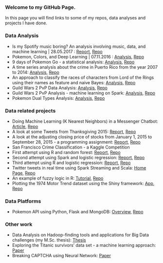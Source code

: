 ### Welcome to my GitHub Page.
In this page you will find links to some of my repos, data analyses and projects I have done.

### Data Analysis
+ Is my Spotify music boring? An analysis involving music, data, and machine learning | 28.05.2017 : [Report](https://medium.com/towards-data-science/is-my-spotify-music-boring-an-analysis-involving-music-data-and-machine-learning-47550ae931de), [Repo](https://github.com/juandes/spotify-audio-features-data-experiment)
+ Pokemon, Colors, and Deep Learning | 07.11.2016 : [Analysis](https://juandes.com/pokemon-colors-and-deep-learning-95fb715be46#.mpyz7rltg), [Repo](https://github.com/juandes/PokemonTypesDeepLearning)
+ 9 days of Pokemon Go - a statistical analysis: [Analysis](https://juandes.com/9-days-of-pokemon-go-a-statistical-analysis-3bbad8aaedc2#.xuxs32nnz), [Repo](https://github.com/juandes/PokemonGo9DaysAnalysis) 
+ A time series analysis about the crime in Puerto Rico from the year 2007 to 2014: [Analysis](http://juandes.github.io/pr-crime-timeseries/docs/report.html), [Repo](https://github.com/juandes/pr-crime-timeseries)
+ An approach to classify the races of characters from Lord of the Rings using their names as feature and naive Bayes: [Analysis](http://juandes.github.io/lotr-names-classification/), [Repo](https://github.com/juandes/lotr-names-classification)
+ Guild Wars 2 PvP Data Analysis: [Analysis](http://juandes.github.io/GW2PvPAnalysis/docs/gw2_pvp_analysis), [Repo](https://github.com/juandes/GW2PvPAnalysis)
 + Guild Wars 2 PvP Analysis - machine learning on Spark: [Analysis](http://juandes.github.io/GW2PvPAnalysis-Spark/), [Repo](https://github.com/juandes/GW2PvPAnalysis-Spark)
+ Pokemon Dual Types Analysis: [Analysis](http://juandes.github.io/PokemonDualTypeAnalysis/docs/dual_types_analysis), [Repo](https://github.com/juandes/PokemonDualTypeAnalysis)

### Data related projects
+ Doing Machine Learning (K Nearest Neighbors) in a Messenger Chatbot: [Article](https://chatbotnewsdaily.com/doing-machine-learning-k-nearest-neighbors-in-a-messenger-chatbot-58f0d261a17f#.envrbgasq), [Repo](https://github.com/juandes/knnbot-messenger-bot)
+ A look at some Tweets from Thanksgiving 2015: [Report](http://juandes.github.io/thanksgiving-tweets), [Repo](https://github.com/juandes/thanksgiving-tweets)
+ A look at the adjusting closing price of stocks from January 1, 2015 to September 28, 2015 - a programming assignment: [Report](http://juandes.github.io/Stocks-StandardDeviation-Assignment), [Repo](https://github.com/juandes/Stocks-StandardDeviation-Assignment)
+ San Francisco Crime Classification - a Kaggle Competition 
 + First attempt using R and random forest: [Report](http://juandes.github.io/SFCrimeClassification-R-RandomForest/), [Repo](https://github.com/juandes/SFCrimeClassification-R-RandomForest)
  + Second attempt using Spark and logistic regression: [Report](http://juandes.github.io/SFCrimeClassification-Spark-LogisticRegression/), [Repo](https://github.com/juandes/SFCrimeClassification-Spark-LogisticRegression)
  + Third attempt using R and logistic regression: [Report](http://juandes.github.io/SFCrimeClassification-R-MultinomialModel), [Repo](https://github.com/juandes/SFCrimeClassification-R-MultinomialModel)
+ Twitter tweets in real time using Spark Streaming and Scala: [Home Page](http://juandes.github.io/TwitterTweets-SparkStreaming/), [Repo](https://github.com/juandes/TwitterTweets-SparkStreaming)
+ An example of fuzzy logic in R: [Tutorial](http://juandes.github.io/FuzzyLogic-R/docs/fuzzy_tutorial), [Repo](https://github.com/juandes/FuzzyLogic-R)
+ Plotting the 1974 Motor Trend dataset using the Shiny framework: [App](https://juande.shinyapps.io/ScatterplotShinyApp), [Repo](https://github.com/juandes/Scatterplot-Shiny)

### Data Platforms
+ Pokemon API using Python, Flask and MongoDB: [Overview](http://juandes.github.io/PokemonAPI-AnalyticsPlatform/), [Repo](https://github.com/juandes/PokemonAPI-AnalyticsPlatform)

### Other work
+ Data Analysis on Hadoop-finding tools and applications for Big Data challenges (my M.Sc. thesis): [Thesis](http://urn.kb.se/resolve?urn=urn:nbn:se:uu:diva-260557)
+ Exploring the Titanic survivors’ data set - a machine learning approach: [Paper](http://juandes.github.io/papers/TitanicReport.pdf)
+ Breaking CAPTCHA using Neural Network: [Paper](http://juandes.github.io/papers/Captcha_ANN.pdf)

